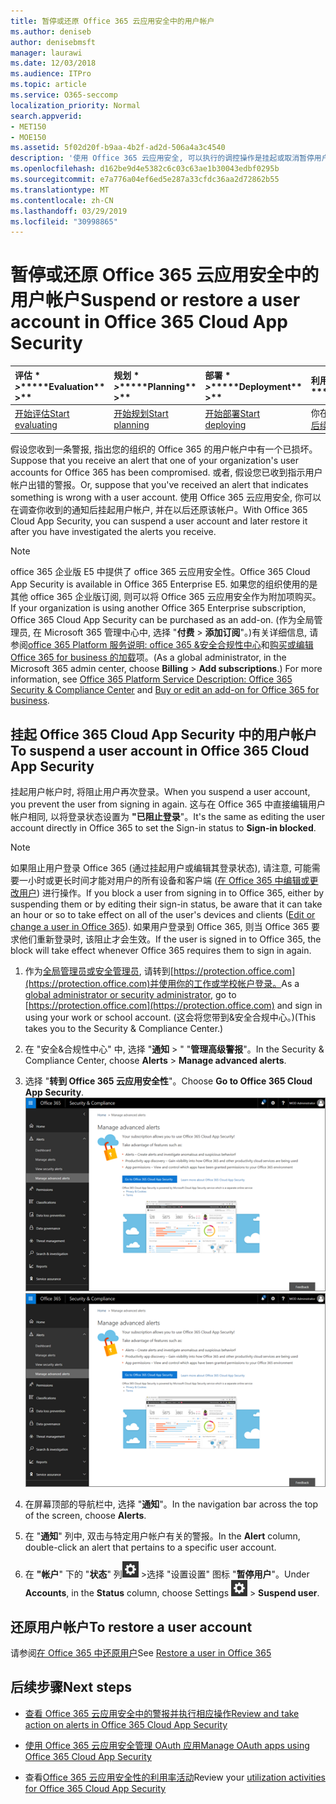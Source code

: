 ```yaml
---
title: 暂停或还原 Office 365 云应用安全中的用户帐户
ms.author: deniseb
author: denisebmsft
manager: laurawi
ms.date: 12/03/2018
ms.audience: ITPro
ms.topic: article
ms.service: O365-seccomp
localization_priority: Normal
search.appverid:
- MET150
- MOE150
ms.assetid: 5f02d20f-b9aa-4b2f-ad2d-506a4a3c4540
description: '使用 Office 365 云应用安全, 可以执行的调控操作是挂起或取消暂停用户帐户。 '
ms.openlocfilehash: d162be9d4e5382c6c03c63ae1b30043edbf0295b
ms.sourcegitcommit: e7a776a04ef6ed5e287a33cfdc36aa2d72862b55
ms.translationtype: MT
ms.contentlocale: zh-CN
ms.lasthandoff: 03/29/2019
ms.locfileid: "30998865"
---
```

# <a name="suspend-or-restore-a-user-account-in-office-365-cloud-app-security"></a><span data-ttu-id="142b0-103">暂停或还原 Office 365 云应用安全中的用户帐户</span><span class="sxs-lookup"><span data-stu-id="142b0-103">Suspend or restore a user account in Office 365 Cloud App Security</span></span>

|<span data-ttu-id="142b0-104">评估 \* *\>*\*</span><span class="sxs-lookup"><span data-stu-id="142b0-104">\*\*\*\*Evaluation\*\* \>\*\*</span></span>|<span data-ttu-id="142b0-105">规划 \* *\>*\*</span><span class="sxs-lookup"><span data-stu-id="142b0-105">\*\*\*\*Planning\*\* \>\*\*</span></span>|<span data-ttu-id="142b0-106">部署 \* *\>*\*</span><span class="sxs-lookup"><span data-stu-id="142b0-106">\*\*\*\*Deployment\*\* \>\*\*</span></span>|<span data-ttu-id="142b0-107">利用率 \* \* \* \*</span><span class="sxs-lookup"><span data-stu-id="142b0-107">\*\*\*\*Utilization\*\*\*\*</span></span>|
|:-----|:-----|:-----|:-----|
|[<span data-ttu-id="142b0-108">开始评估</span><span class="sxs-lookup"><span data-stu-id="142b0-108">Start evaluating</span></span>](office-365-cas-overview.md) <br/> |[<span data-ttu-id="142b0-109">开始规划</span><span class="sxs-lookup"><span data-stu-id="142b0-109">Start planning</span></span>](get-ready-for-office-365-cas.md) <br/> |[<span data-ttu-id="142b0-110">开始部署</span><span class="sxs-lookup"><span data-stu-id="142b0-110">Start deploying</span></span>](turn-on-office-365-cas.md) <br/> |<span data-ttu-id="142b0-111">你在这里!</span><span class="sxs-lookup"><span data-stu-id="142b0-111">You are here!</span></span>  <br/> [<span data-ttu-id="142b0-112">后续步骤</span><span class="sxs-lookup"><span data-stu-id="142b0-112">Next steps</span></span>](#next-steps)<br/> |
   
<span data-ttu-id="142b0-113">假设您收到一条警报, 指出您的组织的 Office 365 的用户帐户中有一个已损坏。</span><span class="sxs-lookup"><span data-stu-id="142b0-113">Suppose that you receive an alert that one of your organization's user accounts for Office 365 has been compromised.</span></span> <span data-ttu-id="142b0-114">或者, 假设您已收到指示用户帐户出错的警报。</span><span class="sxs-lookup"><span data-stu-id="142b0-114">Or, suppose that you've received an alert that indicates something is wrong with a user account.</span></span> <span data-ttu-id="142b0-115">使用 Office 365 云应用安全, 你可以在调查你收到的通知后挂起用户帐户, 并在以后还原该帐户。</span><span class="sxs-lookup"><span data-stu-id="142b0-115">With Office 365 Cloud App Security, you can suspend a user account and later restore it after you have investigated the alerts you receive.</span></span>
  
> [!NOTE]
> <span data-ttu-id="142b0-116">office 365 企业版 E5 中提供了 office 365 云应用安全性。</span><span class="sxs-lookup"><span data-stu-id="142b0-116">Office 365 Cloud App Security is available in Office 365 Enterprise E5.</span></span> <span data-ttu-id="142b0-117">如果您的组织使用的是其他 office 365 企业版订阅, 则可以将 Office 365 云应用安全作为附加项购买。</span><span class="sxs-lookup"><span data-stu-id="142b0-117">If your organization is using another Office 365 Enterprise subscription, Office 365 Cloud App Security can be purchased as an add-on.</span></span> <span data-ttu-id="142b0-118">(作为全局管理员, 在 Microsoft 365 管理中心中, 选择 "**付费** \> **添加订阅**"。)有关详细信息, 请参阅[office 365 Platform 服务说明: office 365 &amp;安全合规性中心](https://technet.microsoft.com/en-us/library/dn933793.aspx)和[购买或编辑 Office 365 for business 的加载](https://support.office.com/article/4e7b57d6-b93b-457d-aecd-0ea58bff07a6)项。</span><span class="sxs-lookup"><span data-stu-id="142b0-118">(As a global administrator, in the Microsoft 365 admin center, choose **Billing** \> **Add subscriptions**.) For more information, see [Office 365 Platform Service Description: Office 365 Security &amp; Compliance Center](https://technet.microsoft.com/en-us/library/dn933793.aspx) and [Buy or edit an add-on for Office 365 for business](https://support.office.com/article/4e7b57d6-b93b-457d-aecd-0ea58bff07a6).</span></span> 
  
## <a name="to-suspend-a-user-account-in-office-365-cloud-app-security"></a><span data-ttu-id="142b0-119">挂起 Office 365 Cloud App Security 中的用户帐户</span><span class="sxs-lookup"><span data-stu-id="142b0-119">To suspend a user account in Office 365 Cloud App Security</span></span>

<span data-ttu-id="142b0-120">挂起用户帐户时, 将阻止用户再次登录。</span><span class="sxs-lookup"><span data-stu-id="142b0-120">When you suspend a user account, you prevent the user from signing in again.</span></span> <span data-ttu-id="142b0-121">这与在 Office 365 中直接编辑用户帐户相同, 以将登录状态设置为 **"已阻止登录**"。</span><span class="sxs-lookup"><span data-stu-id="142b0-121">It's the same as editing the user account directly in Office 365 to set the Sign-in status to **Sign-in blocked**.</span></span>
  
> [!NOTE]
> <span data-ttu-id="142b0-122">如果阻止用户登录 Office 365 (通过挂起用户或编辑其登录状态), 请注意, 可能需要一小时或更长时间才能对用户的所有设备和客户端 ([在 Office 365 中编辑或更改用户](https://support.office.com/article/42BB3F17-8F9D-4182-B434-5F1C8024E614#SingleUserPreview)) 进行操作。</span><span class="sxs-lookup"><span data-stu-id="142b0-122">If you block a user from signing in to Office 365, either by suspending them or by editing their sign-in status, be aware that it can take an hour or so to take effect on all of the user's devices and clients ([Edit or change a user in Office 365](https://support.office.com/article/42BB3F17-8F9D-4182-B434-5F1C8024E614#SingleUserPreview)).</span></span> <span data-ttu-id="142b0-123">如果用户登录到 Office 365, 则当 Office 365 要求他们重新登录时, 该阻止才会生效。</span><span class="sxs-lookup"><span data-stu-id="142b0-123">If the user is signed in to Office 365, the block will take effect whenever Office 365 requires them to sign in again.</span></span> 
  
1. <span data-ttu-id="142b0-124">作为[全局管理员或安全管理员](permissions-in-the-security-and-compliance-center.md), 请转到[https://protection.office.com](https://protection.office.com)并使用你的工作或学校帐户登录。</span><span class="sxs-lookup"><span data-stu-id="142b0-124">As a [global administrator or security administrator](permissions-in-the-security-and-compliance-center.md), go to [https://protection.office.com](https://protection.office.com) and sign in using your work or school account.</span></span> <span data-ttu-id="142b0-125">(这会将您带到&amp;安全合规中心。)</span><span class="sxs-lookup"><span data-stu-id="142b0-125">(This takes you to the Security &amp; Compliance Center.)</span></span> 
    
2. <span data-ttu-id="142b0-126">在 "安全&amp;合规性中心" 中, 选择 "**通知** \> " "**管理高级警报**"。</span><span class="sxs-lookup"><span data-stu-id="142b0-126">In the Security &amp; Compliance Center, choose **Alerts** \> **Manage advanced alerts**.</span></span>
    
3. <span data-ttu-id="142b0-127">选择 "**转到 Office 365 云应用安全性**"。</span><span class="sxs-lookup"><span data-stu-id="142b0-127">Choose **Go to Office 365 Cloud App Security**.</span></span><br><span data-ttu-id="142b0-128">![在 "安全&amp;合规性中心" 中, 选择 "管理高级警报" 以转到 Office 365 云应用安全](media/958632d4-03e3-4ade-8e22-d5509db6fca7.png)</span><span class="sxs-lookup"><span data-stu-id="142b0-128">![In the Security &amp; Compliance Center, choose Manage Advanced Alerts to go to Office 365 Cloud App Security](media/958632d4-03e3-4ade-8e22-d5509db6fca7.png)</span></span><br>
  
4. <span data-ttu-id="142b0-129">在屏幕顶部的导航栏中, 选择 "**通知**"。</span><span class="sxs-lookup"><span data-stu-id="142b0-129">In the navigation bar across the top of the screen, choose **Alerts**.</span></span>
    
5. <span data-ttu-id="142b0-130">在 "**通知**" 列中, 双击与特定用户帐户有关的警报。</span><span class="sxs-lookup"><span data-stu-id="142b0-130">In the **Alert** column, double-click an alert that pertains to a specific user account.</span></span> 
    
6. <span data-ttu-id="142b0-131">在 **"帐户**" 下的 "**状态**" 列![中,](media/e01b75cc-b28f-4b83-8f86-b1b13dc27ab2.png) \>选择 "设置设置" 图标 "**暂停用户**"。</span><span class="sxs-lookup"><span data-stu-id="142b0-131">Under **Accounts**, in the **Status** column, choose Settings ![settings icon](media/e01b75cc-b28f-4b83-8f86-b1b13dc27ab2.png) \> **Suspend user**.</span></span>
    
## <a name="to-restore-a-user-account"></a><span data-ttu-id="142b0-132">还原用户帐户</span><span class="sxs-lookup"><span data-stu-id="142b0-132">To restore a user account</span></span>

<span data-ttu-id="142b0-133">请参阅[在 Office 365 中还原用户](https://support.office.com/article/2c261e42-5dd1-48b0-845f-2a016d29cfc1)</span><span class="sxs-lookup"><span data-stu-id="142b0-133">See [Restore a user in Office 365](https://support.office.com/article/2c261e42-5dd1-48b0-845f-2a016d29cfc1)</span></span>
  
## <a name="next-steps"></a><span data-ttu-id="142b0-134">后续步骤</span><span class="sxs-lookup"><span data-stu-id="142b0-134">Next steps</span></span>

- [<span data-ttu-id="142b0-135">查看 Office 365 云应用安全中的警报并执行相应操作</span><span class="sxs-lookup"><span data-stu-id="142b0-135">Review and take action on alerts in Office 365 Cloud App Security</span></span>](review-office-365-cas-alerts.md)
    
- [<span data-ttu-id="142b0-136">使用 Office 365 云应用安全管理 OAuth 应用</span><span class="sxs-lookup"><span data-stu-id="142b0-136">Manage OAuth apps using Office 365 Cloud App Security</span></span>](manage-app-permissions-in-ocas.md)
    
- <span data-ttu-id="142b0-137">查看[Office 365 云应用安全性的利用率活动](utilization-activities-for-ocas.md)</span><span class="sxs-lookup"><span data-stu-id="142b0-137">Review your [utilization activities for Office 365 Cloud App Security](utilization-activities-for-ocas.md)</span></span>
    

